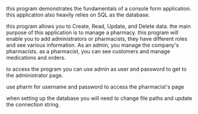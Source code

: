 this program demonstrates the fundamentals of a console form application. this application also heavily relies on SQL as the database.

this program allows you to Create, Read, Update, and Delete data. the main purpose of this application is to manage a pharmacy. this program will enable you to add administrators or pharmacists, they have different roles and see various information. As an admin, you manage the company's pharmacists. as a pharmacist, you can see customers and manage medications and orders.

to access the program you can use admin as user and password to get to the administrator page.

use pharm for username and password to access the pharmacist's page

when setting up the database you will need to change file paths and update the connection string.
